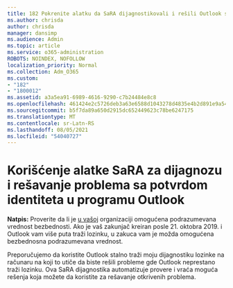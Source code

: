 ```yaml
---
title: 182 Pokrenite alatku da SaRA dijagnostikovali i rešili Outlook sa potvrdom identiteta
ms.author: chrisda
author: chrisda
manager: dansimp
ms.audience: Admin
ms.topic: article
ms.service: o365-administration
ROBOTS: NOINDEX, NOFOLLOW
localization_priority: Normal
ms.collection: Adm_O365
ms.custom:
- "182"
- "1800012"
ms.assetid: a3a5ea91-6989-4616-9290-c7b24484e8c8
ms.openlocfilehash: 461424e2c5726deb3a63e6588d1043278d4835e4b2d891e9a5413d54bc445a72
ms.sourcegitcommit: b5f7da89a650d2915dc652449623c78be6247175
ms.translationtype: MT
ms.contentlocale: sr-Latn-RS
ms.lasthandoff: 08/05/2021
ms.locfileid: "54040727"
---
```

# <a name="use-sara-to-diagnose-and-resolve-outlook-authentication-issues"></a>Korišćenje alatke SaRA za dijagnozu i rešavanje problema sa potvrdom identiteta u programu Outlook

**Natpis:** Proverite da li je [u vašoj](https://aka.ms/securitydefaults) organizaciji omogućena podrazumevana vrednost bezbednosti. Ako je vaš zakunjač kreiran posle 21. oktobra 2019. i Outlook vam više  puta traži lozinku, u zakuca vam je možda omogućena bezbednosna podrazumevana vrednost.

Preporučujemo da koristite [](https://aka.ms/SaRA-OutlookPwdPrompt-Alchemy) Outlook stalno traži moju dijagnostiku lozinke na računaru na koji to utiče da biste rešili probleme gde Outlook neprestano traži lozinku. Ova SaRA dijagnostika automatizuje provere i vraća moguća rešenja koja možete da koristite za rešavanje otkrivenih problema. [](https://diagnostics.office.com/#/)
